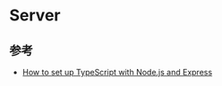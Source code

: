 # Server

## 参考

- [How to set up TypeScript with Node.js and Express](https://blog.logrocket.com/how-to-set-up-node-typescript-express/#creating-express-server-tsextension)